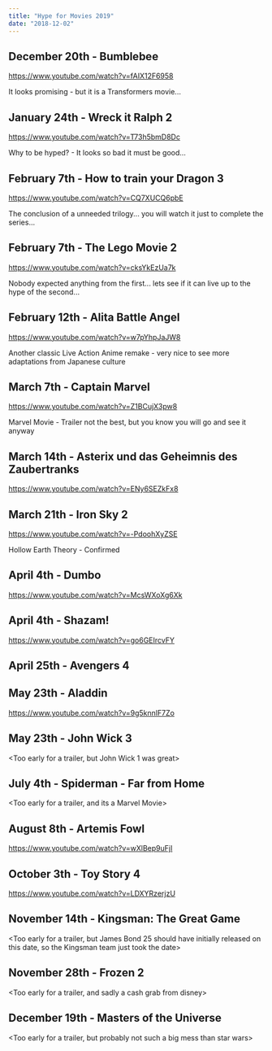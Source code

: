 ```yaml
---
title: "Hype for Movies 2019"
date: "2018-12-02"
---
```


## December 20th - Bumblebee

https://www.youtube.com/watch?v=fAIX12F6958

It looks promising - but it is a Transformers movie...  

## January 24th - Wreck it Ralph 2

https://www.youtube.com/watch?v=T73h5bmD8Dc

Why to be hyped? - It looks so bad it must be good...

## February 7th - How to train your Dragon 3

https://www.youtube.com/watch?v=CQ7XUCQ6pbE

The conclusion of a unneeded trilogy... you will watch it just to complete the series... 

## February 7th - The Lego Movie 2

https://www.youtube.com/watch?v=cksYkEzUa7k

Nobody expected anything from the first... lets see if it can live up to the hype of the second...  

## February 12th - Alita Battle Angel

https://www.youtube.com/watch?v=w7pYhpJaJW8

Another classic Live Action Anime remake - very nice to see more adaptations from Japanese culture

## March 7th - Captain Marvel

https://www.youtube.com/watch?v=Z1BCujX3pw8

Marvel Movie - Trailer not the best, but you know you will go and see it anyway

## March 14th - Asterix und das Geheimnis des Zaubertranks

https://www.youtube.com/watch?v=ENy6SEZkFx8

## March 21th - Iron Sky 2

https://www.youtube.com/watch?v=-PdoohXyZSE

Hollow Earth Theory - Confirmed

## April 4th - Dumbo

https://www.youtube.com/watch?v=McsWXoXg6Xk

## April 4th - Shazam!

https://www.youtube.com/watch?v=go6GEIrcvFY

## April 25th - Avengers 4

<No trailer needed for MEGA-Hype>

## May 23th - Aladdin

https://www.youtube.com/watch?v=9g5knnlF7Zo

## May 23th - John Wick 3

<Too early for a trailer, but John Wick 1 was great>

## July 4th - Spiderman - Far from Home

<Too early for a trailer, and its a Marvel Movie>

## August 8th - Artemis Fowl

https://www.youtube.com/watch?v=wXlBep9uFjI

## October 3th - Toy Story 4

https://www.youtube.com/watch?v=LDXYRzerjzU

## November 14th - Kingsman: The Great Game

<Too early for a trailer, but James Bond 25 should have initially released on this date, so the Kingsman team just took the date>

## November 28th - Frozen 2

<Too early for a trailer, and sadly a cash grab from disney>

## December 19th - Masters of the Universe

<Too early for a trailer, but probably not such a big mess than star wars>
